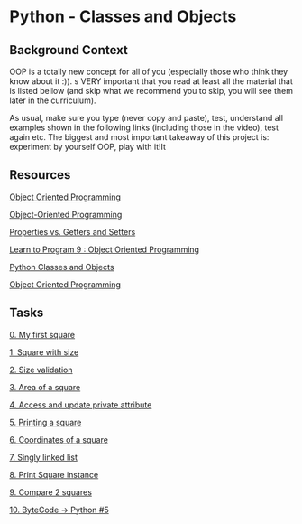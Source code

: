 #  Python - Classes and Objects

## Background Context

OOP is a totally new concept for all of you (especially those who think they know about it :)). s VERY important that you read at least all the material that is listed bellow (and skip what we recommend you to skip, you will see them later in the curriculum).

As usual, make sure you type (never copy and paste), test, understand all examples shown in the following links (including those in the video), test again etc. The biggest and most important takeaway of this project is: experiment by yourself OOP, play with it!It

##  Resources
[ Object Oriented Programming ](https://python.swaroopch.com/oop.html)

[ Object-Oriented Programming ](https://python-course.eu/oop/object-oriented-programming.php)

[ Properties vs. Getters and Setters](https://python-course.eu/oop/properties-vs-getters-and-setters.php)

[ Learn to Program 9 : Object Oriented Programming ](https://www.youtube.com/watch?v=1AGyBuVCTeE)

[ Python Classes and Objects ](https://www.youtube.com/watch?v=apACNr7DC_s)

[ Object Oriented Programming ](https://www.youtube.com/watch?v=-DP1i2ZU9gk)

##  Tasks

[0. My first square](https://github.com/Anteneh2121/alx-higher_level_programming/blob/main/0x06-python-classes/0-square.py)

[ 1. Square with size ](https://github.com/Anteneh2121/alx-higher_level_programming/blob/main/0x06-python-classes/1-square.py)

[ 2. Size validation ](https://github.com/Anteneh2121/alx-higher_level_programming/blob/main/0x06-python-classes/2-square.py)

[ 3. Area of a square ](https://github.com/Anteneh2121/alx-higher_level_programming/blob/main/0x06-python-classes/3-square.py)

[ 4. Access and update private attribute ](https://github.com/Anteneh2121/alx-higher_level_programming/blob/main/0x06-python-classes/4-square.py)

[5. Printing a square ](https://github.com/Anteneh2121/alx-higher_level_programming/blob/main/0x06-python-classes/5-square.py)

[ 6. Coordinates of a square  ](https://github.com/Anteneh2121/alx-higher_level_programming/blob/main/0x06-python-classes/6-square.py)

[ 7. Singly linked list ](https://github.com/Anteneh2121/alx-higher_level_programming/blob/main/0x06-python-classes/100-singly_linked_list.py)

[ 8. Print Square instance ](https://github.com/Anteneh2121/alx-higher_level_programming/blob/main/0x06-python-classes/101-square.py)

[ 9. Compare 2 squares ](https://github.com/Anteneh2121/alx-higher_level_programming/blob/main/0x06-python-classes/102-square.py)

[ 10. ByteCode -> Python #5 ](https://github.com/Anteneh2121/alx-higher_level_programming/blob/main/0x06-python-classes/103-magic_class.py)